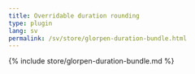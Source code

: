 ```yaml
---
title: Overridable duration rounding
type: plugin
lang: sv
permalink: /sv/store/glorpen-duration-bundle.html
---
```


{% include store/glorpen-duration-bundle.md %}

